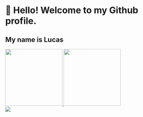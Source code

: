 # 👋 Hello! Welcome to my Github profile.
## My name is Lucas

<div>
<a href="https://github.com/luccasoliva">
<img height="180em" src="https://github-readme-stats.vercel.app/api/top-langs/?username=luccasoliva&layout=compact&langs_count=5"/>
<img height="180em" src="https://github-readme-stats.vercel.app/api?username=luccasoliva&show_icons=true&theme=tokyonight"/>
</div>

<div>
<a href="https://www.linkedin.com/in/lucas-p-oliveira" target="_blank"><img src="https://img.shields.io/badge/-LinkedIn-%230077B5?style=for-the-badge&logo=linkedin&logoColor=white" target="_blank"></a>   
</div>
